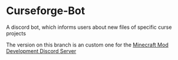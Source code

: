# Curseforge-Bot
A discord bot, which informs users about new files of specific curse projects

The version on this branch is an custom one for the [Minecraft Mod Development Discord Server](https://discord.mcmoddev.com/)
